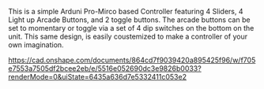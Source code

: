 This is a simple Arduni Pro-Mirco based Controller featuring 4 Sliders, 4 Light up Arcade Buttons, and 2 toggle buttons. The arcade buttons can be set to momentary or toggle via a set of 4 dip switches on the bottom on the unit.
This same design, is easily coustemized to make a controller of your own imagination.


https://cad.onshape.com/documents/864cd7f9039420a895425f96/w/f705e7553a7505df2bcee2eb/e/5516e052690dc3e9826b0033?renderMode=0&uiState=6435a636d7e5332411c053e2
